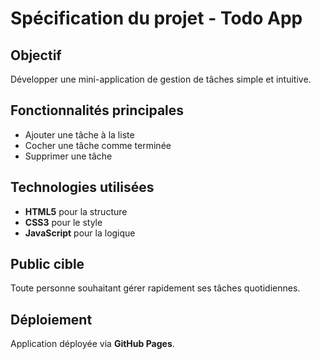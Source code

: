 # Spécification du projet - Todo App

## Objectif
Développer une mini-application de gestion de tâches simple et intuitive.

## Fonctionnalités principales
- Ajouter une tâche à la liste
- Cocher une tâche comme terminée
- Supprimer une tâche

## Technologies utilisées
- **HTML5** pour la structure
- **CSS3** pour le style
- **JavaScript** pour la logique

## Public cible
Toute personne souhaitant gérer rapidement ses tâches quotidiennes.

## Déploiement
Application déployée via **GitHub Pages**.
